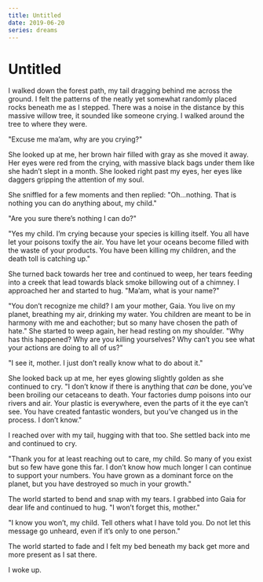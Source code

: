 ```yaml
---
title: Untitled
date: 2019-06-20
series: dreams
---
```


# Untitled

I walked down the forest path, my tail dragging behind me across the ground. I felt the patterns of the neatly yet somewhat randomly placed rocks beneath me as I stepped. There was a noise in the distance by this massive willow tree, it sounded like someone crying. I walked around the tree to where they were. 

"Excuse me ma’am, why are you crying?"

She looked up at me, her brown hair filled with gray as she moved it away. Her eyes were red from the crying, with massive black bags under them like she hadn’t slept in a month. She looked right past my eyes, her eyes like daggers gripping the attention of my soul.

She sniffled for a few moments and then replied: "Oh…nothing. That is nothing you can do anything about, my child."

"Are you sure there’s nothing I can do?"

"Yes my child. I’m crying because your species is killing itself. You all have let your poisons toxify the air. You have let your oceans become filled with the waste of your products. You have been killing my children, and the death toll is catching up."

She turned back towards her tree and continued to weep, her tears feeding into a creek that lead towards black smoke billowing out of a chimney. I approached her and started to hug. "Ma’am, what is your name?"

"You don’t recognize me child? I am your mother, Gaia. You live on my planet, breathing my air, drinking my water. You children are meant to be in harmony with me and eachother; but so many have chosen the path of hate." She started to weep again, her head resting on my shoulder. "Why has this happened? Why are you killing yourselves? Why can’t you see what your actions are doing to all of us?"

"I see it, mother. I just don’t really know what to do about it."

She looked back up at me, her eyes glowing slightly golden as she continued to cry. "I don’t know if there is anything that _can_ be done, you’ve been broiling our cetaceans to death. Your factories dump poisons into our rivers and air. Your plastic is everywhere, even the parts of it the eye can’t see. You have created fantastic wonders, but you’ve changed us in the process. I don’t know."

I reached over with my tail, hugging with that too. She settled back into me and continued to cry.

"Thank you for at least reaching out to care, my child. So many of you exist but so few have gone this far. I don’t know how much longer I can continue to support your numbers. You have grown as a dominant force on the planet, but you have destroyed so much in your growth."

The world started to bend and snap with my tears. I grabbed into Gaia for dear life and continued to hug. "I won’t forget this, mother."

"I know you won’t, my child. Tell others what I have told you. Do not let this message go unheard, even if it’s only to one person."

The world started to fade and I felt my bed beneath my back get more and more present as I sat there.

I woke up.